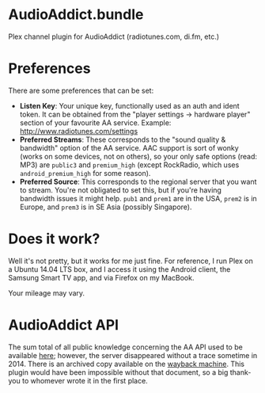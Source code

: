 # AudioAddict.bundle

Plex channel plugin for AudioAddict (radiotunes.com, di.fm, etc.)

# Preferences

There are some preferences that can be set:

* __Listen Key__: Your unique key, functionally used as an auth and ident token. It can be obtained from the "player settings -> hardware player" section of your favourite AA service. Example: http://www.radiotunes.com/settings
* __Preferred Streams__: These corresponds to the "sound quality & bandwidth" option of the AA service. AAC support is sort of wonky (works on some devices, not on others), so your only safe options (read: MP3) are `public3` and `premium_high` (except RockRadio, which uses `android_premium_high` for some reason).
* __Preferred Source__: This corresponds to the regional server that you want to stream. You're not obligated to set this, but if you're having bandwidth issues it might help. `pub1` and `prem1` are in the USA, `prem2` is in Europe, and `prem3` is in SE Asia (possibly Singapore).

# Does it work?

Well it's not pretty, but it works for me just fine. For reference, I run Plex on a Ubuntu 14.04 LTS box, and I access it using the Android client, the Samsung Smart TV app, and via Firefox on my MacBook.

Your mileage may vary.

# AudioAddict API

The sum total of all public knowledge concerning the AA API used to be available [here](http://tobiass.eu/api-doc.html); however, the server disappeared without a trace sometime in 2014.  There is an archived copy available on the [wayback machine](https://web.archive.org/web/20140426192326/http://tobiass.eu/api-doc.html).
This plugin would have been impossible without that document, so a big thank-you to whomever wrote it in the first place.
